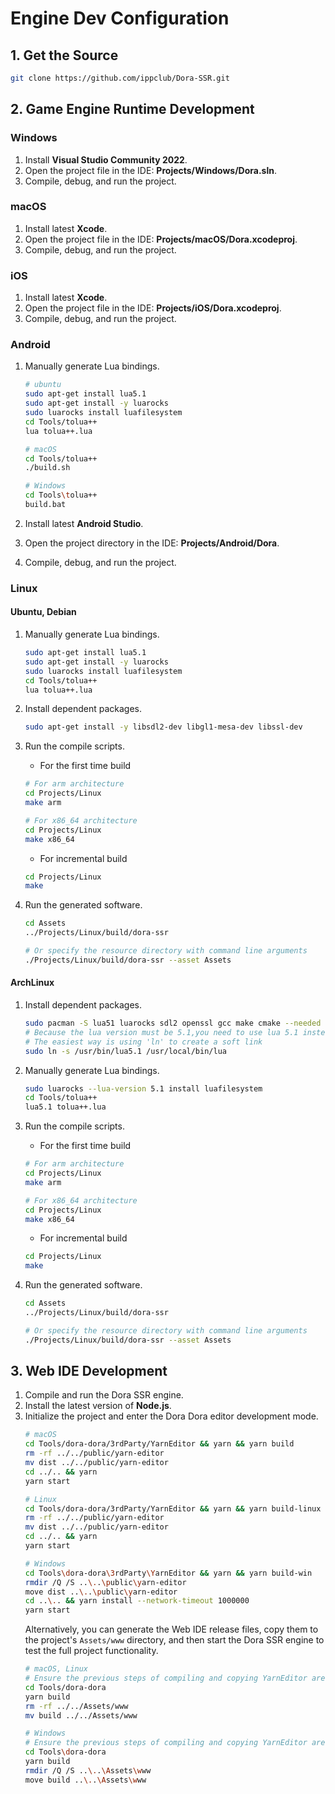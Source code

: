 # Engine Dev Configuration

## 1. Get the Source

```sh
git clone https://github.com/ippclub/Dora-SSR.git
```

## 2. Game Engine Runtime Development

### Windows

1. Install **Visual Studio Community 2022**.
2. Open the project file in the IDE: **Projects/Windows/Dora.sln**.
3. Compile, debug, and run the project.

### macOS

1. Install latest **Xcode**.
2. Open the project file in the IDE: **Projects/macOS/Dora.xcodeproj**.
3. Compile, debug, and run the project.

### iOS

1. Install latest **Xcode**.
2. Open the project file in the IDE: **Projects/iOS/Dora.xcodeproj**.
3. Compile, debug, and run the project.

### Android

1. Manually generate Lua bindings.

   ```sh
   # ubuntu
   sudo apt-get install lua5.1
   sudo apt-get install -y luarocks
   sudo luarocks install luafilesystem
   cd Tools/tolua++
   lua tolua++.lua

   # macOS
   cd Tools/tolua++
   ./build.sh

   # Windows
   cd Tools\tolua++
   build.bat
   ```

2. Install latest **Android Studio**.
3. Open the project directory in the IDE: **Projects/Android/Dora**.
4. Compile, debug, and run the project.

### Linux

#### Ubuntu, Debian

1. Manually generate Lua bindings.
   ```sh
   sudo apt-get install lua5.1
   sudo apt-get install -y luarocks
   sudo luarocks install luafilesystem
   cd Tools/tolua++
   lua tolua++.lua
   ```
2. Install dependent packages.
   ```sh
   sudo apt-get install -y libsdl2-dev libgl1-mesa-dev libssl-dev
   ```
3. Run the compile scripts.

   - For the first time build

   ```sh
   # For arm architecture
   cd Projects/Linux
   make arm

   # For x86_64 architecture
   cd Projects/Linux
   make x86_64
   ```

   - For incremental build

   ```sh
   cd Projects/Linux
   make
   ```

4. Run the generated software.
   ```sh
   cd Assets
   ../Projects/Linux/build/dora-ssr

   # Or specify the resource directory with command line arguments
   ./Projects/Linux/build/dora-ssr --asset Assets
   ```

#### ArchLinux

1. Install dependent packages.

   ```sh
   sudo pacman -S lua51 luarocks sdl2 openssl gcc make cmake --needed
   # Because the lua version must be 5.1,you need to use lua 5.1 instead of the newest version of lua
   # The easiest way is using 'ln' to create a soft link
   sudo ln -s /usr/bin/lua5.1 /usr/local/bin/lua
   ```

2. Manually generate Lua bindings.

   ```sh
   sudo luarocks --lua-version 5.1 install luafilesystem
   cd Tools/tolua++
   lua5.1 tolua++.lua
   ```

3. Run the compile scripts.

   - For the first time build

   ```sh
   # For arm architecture
   cd Projects/Linux
   make arm

   # For x86_64 architecture
   cd Projects/Linux
   make x86_64
   ```

   - For incremental build

   ```sh
   cd Projects/Linux
   make
   ```

4. Run the generated software.
   ```sh
   cd Assets
   ../Projects/Linux/build/dora-ssr

   # Or specify the resource directory with command line arguments
   ./Projects/Linux/build/dora-ssr --asset Assets
   ```

## 3. Web IDE Development

1. Compile and run the Dora SSR engine.
2. Install the latest version of **Node.js**.
3. Initialize the project and enter the Dora Dora editor development mode.
   ```sh
   # macOS
   cd Tools/dora-dora/3rdParty/YarnEditor && yarn && yarn build
   rm -rf ../../public/yarn-editor
   mv dist ../../public/yarn-editor
   cd ../.. && yarn
   yarn start
   ```
   ```sh
   # Linux
   cd Tools/dora-dora/3rdParty/YarnEditor && yarn && yarn build-linux
   rm -rf ../../public/yarn-editor
   mv dist ../../public/yarn-editor
   cd ../.. && yarn
   yarn start
   ```
   ```sh
   # Windows
   cd Tools\dora-dora\3rdParty\YarnEditor && yarn && yarn build-win
   rmdir /Q /S ..\..\public\yarn-editor
   move dist ..\..\public\yarn-editor
   cd ..\.. && yarn install --network-timeout 1000000
   yarn start
   ```
   Alternatively, you can generate the Web IDE release files, copy them to the project's `Assets/www` directory, and then start the Dora SSR engine to test the full project functionality.
   ```sh
   # macOS, Linux
   # Ensure the previous steps of compiling and copying YarnEditor are completed
   cd Tools/dora-dora
   yarn build
   rm -rf ../../Assets/www
   mv build ../../Assets/www
   ```
   ```sh
   # Windows
   # Ensure the previous steps of compiling and copying YarnEditor are completed
   cd Tools\dora-dora
   yarn build
   rmdir /Q /S ..\..\Assets\www
   move build ..\..\Assets\www
   ```

